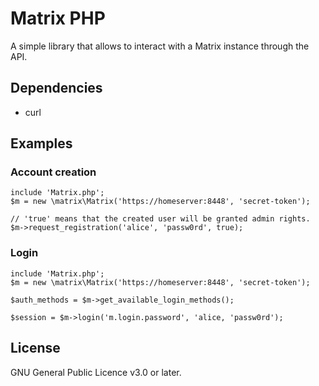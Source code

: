 # Matrix PHP
A simple library that allows to interact with a Matrix instance through the API.

## Dependencies
- curl

## Examples
### Account creation
```
include 'Matrix.php';
$m = new \matrix\Matrix('https://homeserver:8448', 'secret-token');

// 'true' means that the created user will be granted admin rights.
$m->request_registration('alice', 'passw0rd', true);

```

### Login
```
include 'Matrix.php';
$m = new \matrix\Matrix('https://homeserver:8448', 'secret-token');

$auth_methods = $m->get_available_login_methods();

$session = $m->login('m.login.password', 'alice, 'passw0rd');
```

## License
GNU General Public Licence v3.0 or later.

